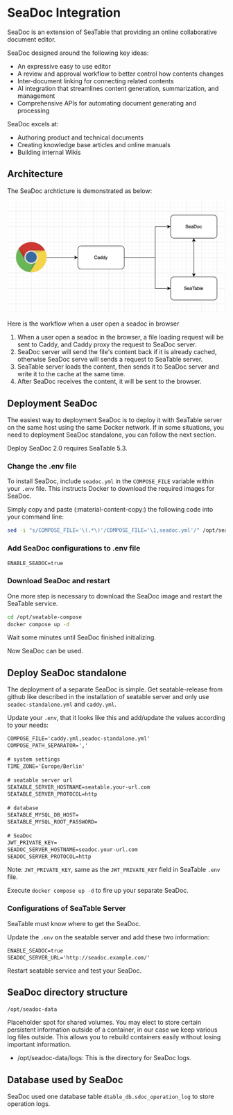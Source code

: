 # SeaDoc Integration

SeaDoc is an extension of SeaTable that providing an online collaborative document editor.

SeaDoc designed around the following key ideas:

* An expressive easy to use editor
* A review and approval workflow to better control how contents changes
* Inter-document linking for connecting related contents
* AI integration that streamlines content generation, summarization, and management
* Comprehensive APIs for automating document generating and processing

SeaDoc excels at:

* Authoring product and technical documents
* Creating knowledge base articles and online manuals
* Building internal Wikis

## Architecture

The SeaDoc archticture is demonstrated as below:

![SeaDoc](../../assets/images/seadoc-arch.png)

Here is the workflow when a user open a seadoc in browser

1. When a user open a seadoc in the browser, a file loading request will be sent to Caddy, and Caddy proxy the request to SeaDoc server.
2. SeaDoc server will send the file's content back if it is already cached, otherwise SeaDoc serve will sends a request to SeaTable server.
3. SeaTable server loads the content, then sends it to SeaDoc server and write it to the cache at the same time.
4. After SeaDoc receives the content, it will be sent to the browser.

## Deployment SeaDoc

The easiest way to deployment SeaDoc is to deploy it with SeaTable server on the same host using the same Docker network. If in some situations, you need to deployment SeaDoc standalone, you can follow the next section.

Deploy SeaDoc 2.0 requires SeaTable 5.3.

### Change the .env file

To install SeaDoc, include `seadoc.yml` in the `COMPOSE_FILE` variable within your `.env` file. This instructs Docker to download the required images for SeaDoc.

Simply copy and paste (:material-content-copy:) the following code into your command line:

```bash
sed -i "s/COMPOSE_FILE='\(.*\)'/COMPOSE_FILE='\1,seadoc.yml'/" /opt/seatable-compose/.env
```

### Add SeaDoc configurations to .env file

```env
ENABLE_SEADOC=true
```

### Download SeaDoc and restart

One more step is necessary to download the SeaDoc image and restart the SeaTable service.

```bash
cd /opt/seatable-compose
docker compose up -d
```

Wait some minutes until SeaDoc finished initializing.

Now SeaDoc can be used.

## Deploy SeaDoc standalone

The deployment of a separate SeaDoc is simple. Get seatable-release from github like described in the installation of seatable server and only use `seadoc-standalone.yml` and `caddy.yml`.

Update your `.env`, that it looks like this and add/update the values according to your needs:

```env
COMPOSE_FILE='caddy.yml,seadoc-standalone.yml'
COMPOSE_PATH_SEPARATOR=','

# system settings
TIME_ZONE='Europe/Berlin'

# seatable server url
SEATABLE_SERVER_HOSTNAME=seatable.your-url.com
SEATABLE_SERVER_PROTOCOL=http

# database
SEATABLE_MYSQL_DB_HOST=
SEATABLE_MYSQL_ROOT_PASSWORD=

# SeaDoc
JWT_PRIVATE_KEY=
SEADOC_SERVER_HOSTNAME=seadoc.your-url.com
SEADOC_SERVER_PROTOCOL=http
```

Note: `JWT_PRIVATE_KEY`, same as the `JWT_PRIVATE_KEY` field in SeaTable `.env` file.

Execute `docker compose up -d` to fire up your separate SeaDoc.

### Configurations of SeaTable Server

SeaTable must know where to get the SeaDoc.

Update the `.env` on the seatable server and add these two information:

```env
ENABLE_SEADOC=true
SEADOC_SERVER_URL='http://seadoc.example.com/'
```

Restart seatable service and test your SeaDoc.

## SeaDoc directory structure

`/opt/seadoc-data`

Placeholder spot for shared volumes. You may elect to store certain persistent information outside of a container, in our case we keep various log files outside. This allows you to rebuild containers easily without losing important information.

* /opt/seadoc-data/logs: This is the directory for SeaDoc logs.

## Database used by SeaDoc

SeaDoc used one database table `dtable_db.sdoc_operation_log` to store operation logs.
